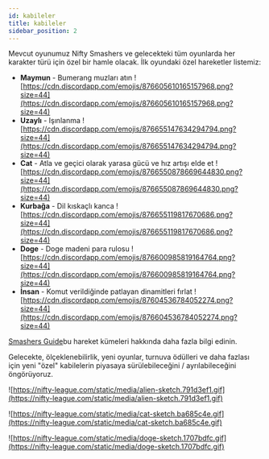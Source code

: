 ```yaml
---
id: kabileler
title: kabileler
sidebar_position: 2
---
```


Mevcut oyunumuz Nifty Smashers ve gelecekteki tüm oyunlarda her karakter türü için özel bir hamle olacak. İlk oyundaki özel hareketler listemiz:

- **Maymun** - Bumerang muzları atın ![https://cdn.discordapp.com/emojis/876605610165157968.png?size=44](https://cdn.discordapp.com/emojis/876605610165157968.png?size=44)
- **Uzaylı** - Işınlanma ![https://cdn.discordapp.com/emojis/876655147634294794.png?size=44](https://cdn.discordapp.com/emojis/876655147634294794.png?size=44)
- **Cat** - Atla ve geçici olarak yarasa gücü ve hız artışı elde et ![https://cdn.discordapp.com/emojis/8766550878669644830.png?size=44](https://cdn.discordapp.com/emojis/876655087869644830.png?size=44)
- **Kurbağa** - Dil kıskaçlı kanca ![https://cdn.discordapp.com/emojis/876655119817670686.png?size=44](https://cdn.discordapp.com/emojis/876655119817670686.png?size=44)
- **Doge** - Doge madeni para rulosu ![https://cdn.discordapp.com/emojis/876600985819164764.png?size=44](https://cdn.discordapp.com/emojis/876600985819164764.png?size=44)
- **İnsan** - Komut verildiğinde patlayan dinamitleri fırlat ![https://cdn.discordapp.com/emojis/87604536784052274.png?size=44](https://cdn.discordapp.com/emojis/876604536784052274.png?size=44)

[Smashers Guide](/guides/nifty-smashers/tribes)bu hareket kümeleri hakkında daha fazla bilgi edinin.

Gelecekte, ölçeklenebilirlik, yeni oyunlar, turnuva ödülleri ve daha fazlası için yeni "özel" kabilelerin piyasaya sürülebileceğini / ayrılabileceğini öngörüyoruz.

![https://nifty-league.com/static/media/alien-sketch.791d3ef1.gif](https://nifty-league.com/static/media/alien-sketch.791d3ef1.gif)

![https://nifty-league.com/static/media/cat-sketch.ba685c4e.gif](https://nifty-league.com/static/media/cat-sketch.ba685c4e.gif)

![https://nifty-league.com/static/media/doge-sketch.1707bdfc.gif](https://nifty-league.com/static/media/doge-sketch.1707bdfc.gif)

